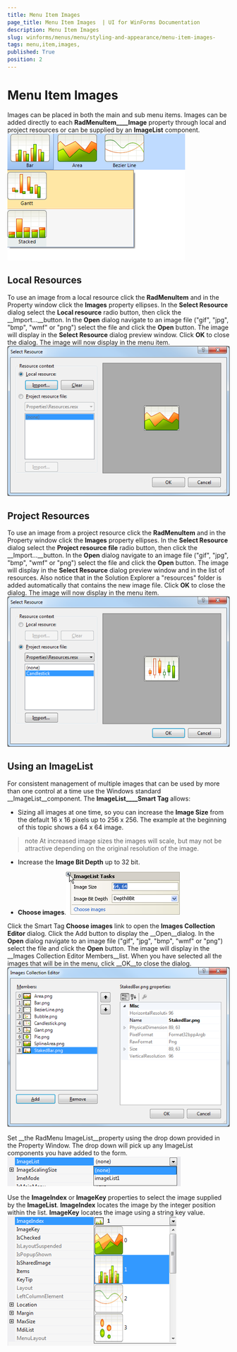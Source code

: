 ```yaml
---
title: Menu Item Images 
page_title: Menu Item Images  | UI for WinForms Documentation
description: Menu Item Images 
slug: winforms/menus/menu/styling-and-appearance/menu-item-images-
tags: menu,item,images,
published: True
position: 2
---
```


# Menu Item Images 



Images can be placed in both the main and sub menu items. Images can be added directly to each __RadMenuItem____Image__ property through local and project resources or can be supplied by an __ImageList__ component.![menus-menu-styling-and-appearance-menu-item-images 001](images/menus-menu-styling-and-appearance-menu-item-images001.png)

## Local Resources

To use an image from a local resource click the __RadMenuItem__ and in the Property window click the __Images__ property ellipses. In the __Select Resource__ dialog select the __Local resource__ radio button, then click the __Import...__button. In the __Open__ dialog navigate to an image file ("gif", "jpg", "bmp", "wmf" or "png") select the file and click the __Open__ button. The image will display in the __Select Resource__ dialog preview window. Click __OK__ to close the dialog. The image will now display in the menu item.![menus-menu-styling-and-appearance-menu-item-images 002](images/menus-menu-styling-and-appearance-menu-item-images002.png)

## Project Resources

To use an image from a project resource click the __RadMenuItem__ and in the Property window click the __Images__ property ellipses. In the __Select Resource__ dialog select the __Project resource file__ radio button, then click the __Import...__button. In the __Open__ dialog navigate to an image file ("gif", "jpg", "bmp", "wmf" or "png") select the file and click the __Open__ button. The image will display in the __Select Resource__ dialog preview window and in the list of resources. Also notice that in the Solution Explorer a "resources" folder is added automatically that contains the new image file. Click __OK__ to close the dialog. The image will now display in the menu item.![menus-menu-styling-and-appearance-menu-item-images 003](images/menus-menu-styling-and-appearance-menu-item-images003.png)

## Using an ImageList

For consistent management of multiple images that can be used by more than one control at a time use the Windows standard __ImageList__component. The __ImageList____Smart Tag__ allows: 

* Sizing all images at one time, so you can increase the __Image Size__ 
            from the default 16 x 16 pixels up to 256 x 256. The example at the beginning of this topic shows a 64 x 64 image.

>note At increased image sizes the images will scale, but may not be attractive depending on the original resolution of the image.
>


* Increase the __Image Bit Depth__ up to 32 bit.

* __Choose images__.![menus-menu-styling-and-appearance-menu-item-images 004](images/menus-menu-styling-and-appearance-menu-item-images004.png)

Click the Smart Tag __Choose images__ link to open the __Images Collection Editor__ dialog. Click the Add button to display the __Open__dialog. In the __Open__ dialog navigate to an image file ("gif", "jpg", "bmp", "wmf" or "png") select the file and click the __Open__ button. The image will display in the __Images Collection Editor Members__list. When you have selected all the images that will be in the menu, click __OK__to close the dialog.![menus-menu-styling-and-appearance-menu-item-images 005](images/menus-menu-styling-and-appearance-menu-item-images005.png)

Set __the RadMenu ImageList__property using the drop down provided in the Property Window. The drop down will pick up any ImageList components you have added to the form.![menus-menu-styling-and-appearance-menu-item-images 006](images/menus-menu-styling-and-appearance-menu-item-images006.png)

Use the __ImageIndex__ or __ImageKey__ properties to select the image supplied by the __ImageList__. __ImageIndex__ locates the image by the integer position within the list. __ImageKey__ locates the image using a string key value. ![menus-menu-styling-and-appearance-menu-item-images 007](images/menus-menu-styling-and-appearance-menu-item-images007.png)

